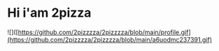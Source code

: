 # Hi i'am 2pizza
![]([https://github.com/2pizzzza/2pizzzza/blob/main/profile.gif](https://github.com/2pizzzza/2pizzzza/blob/main/a6uodmc237391.gif)
